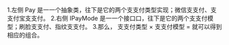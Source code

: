 1.左侧 Pay 是⼀一个抽象类，往下是它的两个⽀支付类型实现；微信⽀支付、⽀支付宝⽀支付。
2.右侧 IPayMode 是⼀一个接⼝口，往下是它的两个⽀支付模型；刷脸⽀支付、指纹⽀支付。
3.那么， ⽀支付类型 × ⽀支付模型 = 就可以得到相应的组合。